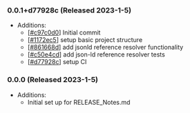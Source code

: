 ### 0.0.1+d77928c (Released 2023-1-5)
* Additions:
    * [[#c97c0d0](https://github.com/HLWeil/JsonRef.NET/commit/c97c0d0c6efd3a332f18352a39c07695a4331c60)] Initial commit
    * [[#1172ec5](https://github.com/HLWeil/JsonRef.NET/commit/1172ec51f2af1f3f529e697d8b0938b8b2b8113c)] setup basic project structure
    * [[#861668d](https://github.com/HLWeil/JsonRef.NET/commit/861668d38aa04c75d9ae025102ad2764a3cb1ab5)] add jsonld reference resolver functionality
    * [[#c50e4cd](https://github.com/HLWeil/JsonRef.NET/commit/c50e4cd6e8a3502cbc344d9abd4ce7b76801630d)] add json-ld reference resolver tests
    * [[#d77928c](https://github.com/HLWeil/JsonRef.NET/commit/d77928c0dc225881c09df0cb5c9d014f8ffb69cf)] setup CI

### 0.0.0 (Released 2023-1-5)
* Additions:
    * Initial set up for RELEASE_Notes.md


